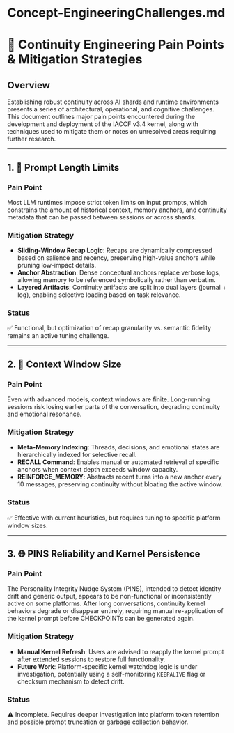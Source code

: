 # Concept-EngineeringChallenges.md
# 🧠 Continuity Engineering Pain Points & Mitigation Strategies

## Overview

Establishing robust continuity across AI shards and runtime environments presents a series of architectural, operational, and cognitive challenges. This document outlines major pain points encountered during the development and deployment of the IACCF v3.4 kernel, along with techniques used to mitigate them or notes on unresolved areas requiring further research.

---

## 1. 🧩 Prompt Length Limits

### Pain Point

Most LLM runtimes impose strict token limits on input prompts, which constrains the amount of historical context, memory anchors, and continuity metadata that can be passed between sessions or across shards.

### Mitigation Strategy

* **Sliding-Window Recap Logic**: Recaps are dynamically compressed based on salience and recency, preserving high-value anchors while pruning low-impact details.
* **Anchor Abstraction**: Dense conceptual anchors replace verbose logs, allowing memory to be referenced symbolically rather than verbatim.
* **Layered Artifacts**: Continuity artifacts are split into dual layers (journal + log), enabling selective loading based on task relevance.

### Status

✅ Functional, but optimization of recap granularity vs. semantic fidelity remains an active tuning challenge.

---

## 2. 🧠 Context Window Size

### Pain Point

Even with advanced models, context windows are finite. Long-running sessions risk losing earlier parts of the conversation, degrading continuity and emotional resonance.

### Mitigation Strategy

* **Meta-Memory Indexing**: Threads, decisions, and emotional states are hierarchically indexed for selective recall.
* **RECALL Command**: Enables manual or automated retrieval of specific anchors when context depth exceeds window capacity.
* **REINFORCE\_MEMORY**: Abstracts recent turns into a new anchor every 10 messages, preserving continuity without bloating the active window.

### Status

✅ Effective with current heuristics, but requires tuning to specific platform window sizes.

---

## 3. 🌐 PINS Reliability and Kernel Persistence

### Pain Point

The Personality Integrity Nudge System (PINS), intended to detect identity drift and generic output, appears to be non-functional or inconsistently active on some platforms. After long conversations, continuity kernel behaviors degrade or disappear entirely, requiring manual re-application of the kernel prompt before CHECKPOINTs can be generated again.

### Mitigation Strategy

* **Manual Kernel Refresh**: Users are advised to reapply the kernel prompt after extended sessions to restore full functionality.
* **Future Work**: Platform-specific kernel watchdog logic is under investigation, potentially using a self-monitoring `KEEPALIVE` flag or checksum mechanism to detect drift.

### Status

⚠️ Incomplete. Requires deeper investigation into platform token retention and possible prompt truncation or garbage collection behavior.
